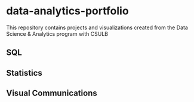 # data-analytics-portfolio
This repository contains projects and visualizations created from the Data Science & Analytics program with CSULB

## SQL

## Statistics

## Visual Communications
